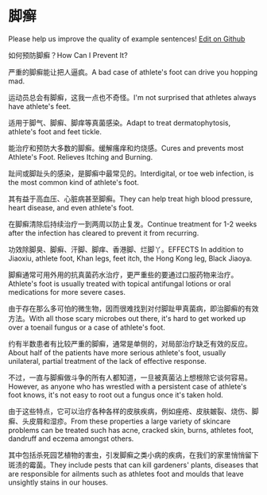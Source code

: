# 脚癣

Please help us improve the quality of example sentences! [Edit on Github](https://github.com/jiyushe/jiyu-example-sentence-source/blob/main/chinese/jiaoxuan.md)

<p><span class="chinese">如何预防脚癣？</span><span class="english">How Can I Prevent It?</span></p>

<p><span class="chinese">严重的脚癣能让把人逼疯。</span><span class="english">A bad case of athlete's foot can drive you hopping mad.</span></p>

<p><span class="chinese">运动员总会有脚癣，这我一点也不奇怪。</span><span class="english">I'm not surprised that athletes always have athlete's feet.</span></p>

<p><span class="chinese">适用于脚气、脚癣、脚痒等真菌感染。</span><span class="english">Adapt to treat dermatophytosis, athlete's foot and feet tickle.</span></p>

<p><span class="chinese">能治疗和预防大多数的脚癣。缓解瘙痒和灼烧感。</span><span class="english">Cures and prevents most Athlete's Foot. Relieves Itching and Burning.</span></p>

<p><span class="chinese">趾间或脚趾头的感染，是脚癣中最常见的。</span><span class="english">Interdigital, or toe web infection, is the most common kind of athlete's foot.</span></p>

<p><span class="chinese">其有益于高血压、心脏病甚至脚癣。</span><span class="english">They can help treat high blood pressure, heart disease, and even athlete's foot.</span></p>

<p><span class="chinese">在脚癣清除后持续治疗一到两周以防止复发。</span><span class="english">Continue treatment for 1-2 weeks after the infection has cleared to prevent it from recurring.</span></p>

<p><span class="chinese">功效除脚臭、脚癣、汗脚、脚痒、香港脚、烂脚丫。</span><span class="english">EFFECTS In addition to Jiaoxiu, athlete foot, Khan legs, feet itch, the Hong Kong leg, Black Jiaoya.</span></p>

<p><span class="chinese">脚癣通常可用外用的抗真菌药水治疗，更严重些的要通过口服药物来治疗。</span><span class="english">Athlete's foot is usually treated with topical antifungal lotions or oral medications for more severe cases.</span></p>

<p><span class="chinese">由于存在那么多可怕的微生物，因而很难找到对付脚趾甲真菌病，即治脚癣的有效方法。</span><span class="english">With all those scary microbes out there, it's hard to get worked up over a toenail fungus or a case of athlete's foot.</span></p>

<p><span class="chinese">约有半数患者有比较严重的脚癣，通常是单侧的，对局部治疗缺乏有效的反应。</span><span class="english">About half of the patients have more serious athlete's foot, usually unilateral, partial treatment of the lack of effective response.</span></p>

<p><span class="chinese">不过，一直与脚癣做斗争的所有人都知道，一旦被真菌沾上想根除它谈何容易。</span><span class="english">However, as anyone who has wrestled with a persistent case of athlete's foot knows, it's not easy to root out a fungus once it's taken hold.</span></p>

<p><span class="chinese">由于这些特点，它可以治疗各种各样的皮肤疾病，例如痤疮、皮肤皴裂、烧伤、脚癣、头皮屑和湿疹。</span><span class="english">From these properties a large variety of skincare problems can be treated such has acne, cracked skin, burns, athletes foot, dandruff and eczema amongst others.</span></p>

<p><span class="chinese">其中包括杀死园艺植物的害虫，引发脚癣之类小病的疾病，在我们的家里悄悄留下斑渍的霉菌。</span><span class="english">They include pests that can kill gardeners' plants, diseases that are responsible for ailments such as athletes foot and moulds that leave unsightly stains in our houses.</span></p>

